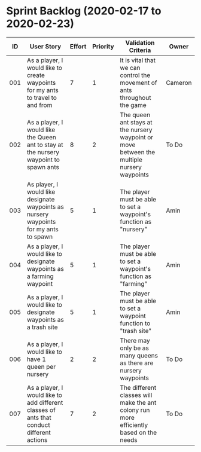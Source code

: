# Sprint Backlog (2020-02-17 to 2020-02-23)

| ID | User Story | Effort | Priority | Validation Criteria | Owner |
|----|------------|--------|----------|---------------------|-------|
| 001 | As a player, I would like to create waypoints for my ants to travel to and from | 7 | 1 | It is vital that we can control the movement of ants throughout the game | Cameron | 
| 002 | As a player, I would like the Queen ant to stay at the nursery waypoint to spawn ants | 8 | 2 | The queen ant stays at the nursery waypoint or move between the multiple nursery waypoints | To Do |
| 003 | As player, I would like designate waypoints as nursery waypoints for my ants to spawn | 5 | 1 | The player must be able to set a waypoint's function as "nursery" | Amin |
| 004 | As a player, I would like to designate waypoints as a farming waypoint | 5 | 1 | The player must be able to set a waypoint's function as "farming" | Amin | 
| 005 | As a player, I would like to designate waypoints as a trash site | 5 | 1 | The player must be able to set a waypoint function to "trash site" | Amin | 
| 006 | As a player, I would like to have 1 queen per nursery | 2 | 2 | There may only be as many queens as there are nursery waypoints | To Do |
| 007 | As a player, I would like to add different classes of ants that conduct different actions | 7 | 2 | The different classes will make the ant colony run more efficiently based on the needs | To Do |

